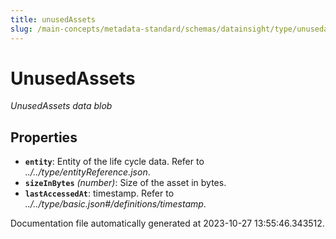 ```yaml
---
title: unusedAssets
slug: /main-concepts/metadata-standard/schemas/datainsight/type/unusedassets
---
```


# UnusedAssets

*UnusedAssets data blob*

## Properties

- **`entity`**: Entity of the life cycle data. Refer to *../../type/entityReference.json*.
- **`sizeInBytes`** *(number)*: Size of the asset in bytes.
- **`lastAccessedAt`**: timestamp. Refer to *../../type/basic.json#/definitions/timestamp*.


Documentation file automatically generated at 2023-10-27 13:55:46.343512.
